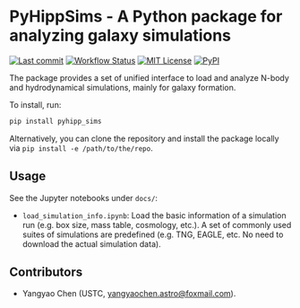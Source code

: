 # PyHippSims - A Python package for analyzing galaxy simulations

[![Last commit](https://img.shields.io/github/last-commit/ChenYangyao/pyhipp_sims/master)](https://github.com/ChenYangyao/pyhipp_sims/commits/master)
[![Workflow Status](https://img.shields.io/github/actions/workflow/status/ChenYangyao/pyhipp_sims/run-test.yml)](https://github.com/ChenYangyao/pyhipp_sims/actions/workflows/run-test.yml)
[![MIT License](https://img.shields.io/badge/License-MIT-blue)](https://github.com/ChenYangyao/pyhipp_sims/blob/master/LICENSE)
[![PyPI](https://img.shields.io/pypi/v/pyhipp_sims)](https://pypi.org/project/pyhipp_sims/)

The package provides a set of unified interface to load and analyze N-body and hydrodynamical simulations, mainly for 
galaxy formation.

To install, run:
```bash
pip install pyhipp_sims
```
Alternatively, you can clone the repository and install the package locally via `pip install -e /path/to/the/repo`.


## Usage 

See the Jupyter notebooks under `docs/`:
- `load_simulation_info.ipynb`: Load the basic information of a simulation run (e.g. box size, mass table, cosmology, etc.). A set of commonly used suites of simulations are predefined (e.g. TNG, EAGLE, etc. No need to download the actual simulation data).

## Contributors

- Yangyao Chen (USTC, [yangyaochen.astro@foxmail.com](mailto:yangyaochen.astro@foxmail.com)).

